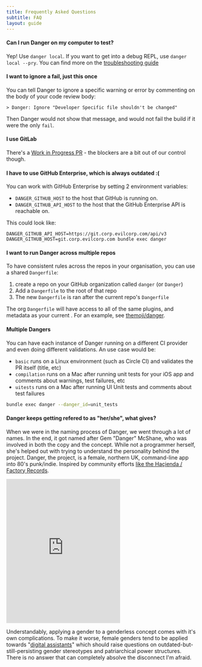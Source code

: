 ```yaml
---
title: Frequently Asked Questions
subtitle: FAQ
layout: guide
---
```


#### Can I run Danger on my computer to test?

Yep! Use `danger local`. If you want to get into a debug REPL, use `danger local --pry`. You can find more on the [troubleshooting guide]()

#### I want to ignore a fail, just this once

You can tell Danger to ignore a specific warning or error by commenting on the body of your code review body:

```
> Danger: Ignore "Developer Specific file shouldn't be changed"
```

Then Danger would not show that message, and would not fail the build if it were the only `fail`.

#### I use GitLab

There's a [Work in Progress PR](https://github.com/danger/danger/pull/299) - the blockers are a bit out of our control though.

#### I have to use GitHub Enterprise, which is always outdated :(

You can work with GitHub Enterprise by setting 2 environment variables:

- `DANGER_GITHUB_HOST` to the host that GitHub is running on.
- `DANGER_GITHUB_API_HOST` to the host that the GitHub Enterprise API is reachable on.

This could look like:

```
DANGER_GITHUB_API_HOST=https://git.corp.evilcorp.com/api/v3 DANGER_GITHUB_HOST=git.corp.evilcorp.com bundle exec danger
```

#### I want to run Danger across multiple repos

To have consistent rules across the repos in your organisation, you can use a shared `Dangerfile`:

1. create a repo on your GitHub organization called `danger` (or `Danger`)
1. Add a `Dangerfile` to the root of that repo
1. The new `Dangerfile` is ran after the current repo's `Dangerfile`

The org `Dangerfile` will have access to all of the same plugins, and metadata as your current . For an example, see [themoji/danger](https://github.com/Themoji/danger).

#### Multiple Dangers

You can have each instance of Danger running on a different CI provider and even doing different validations. An use case would be:

* `basic` runs on a Linux environment (such as Circle CI) and validates the PR itself (title, etc)
* `compilation` runs on a Mac after running unit tests for your iOS app and comments about warnings, test failures, etc
* `uitests` runs on a Mac after running UI Unit tests and comments about test failures

``` sh
bundle exec danger --danger_id=unit_tests
```


#### Danger keeps getting refered to as "her/she", what gives?

When we were in the naming process of Danger, we went through a lot of names. In the end, it got named after Gem "Danger" McShane, who was involved in both the copy and the concept. While not a programmer herself, she's helped out with trying to understand the personality behind the project. Danger, the project, is a female, northern UK, command-line app into 80's punk/indie. Inspired by community efforts [like the Haçienda / Factory Records][hacienda].

<iframe src="https://embed.spotify.com/?uri=spotify%3Auser%3Aortatherox%3Aplaylist%3A39vTSdxtIKzpEybyvTs3Ll" width="300" height="380" frameborder="0" allowtransparency="true"></iframe>

Understandably, applying a gender to a genderless concept comes with it's own complications. To make it worse, female genders tend to be applied towards "[digital assistants][assistants]" which should raise questions on outdated-but-still-persisting gender stereotypes and patriarchical power structures. There is no answer that can completely absolve the disconnect I'm afraid.

[hacienda]: http://www.prideofmanchester.com/music/hacienda.htm
[assistants]: http://www.theatlantic.com/technology/archive/2016/03/why-do-so-many-digital-assistants-have-feminine-names/475884/